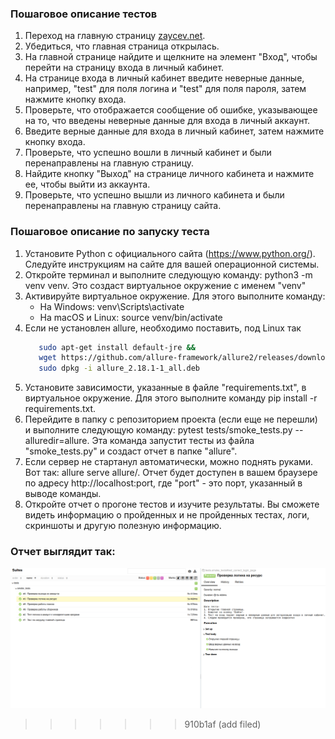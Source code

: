 
### Пошаговое описание тестов

1. Переход на главную страницу [zaycev.net](https://zaycev.net/).
2. Убедиться, что главная страница открылась.
3. На главной странице найдите и щелкните на элемент "Вход", чтобы перейти на страницу входа в личный кабинет.
4. На странице входа в личный кабинет введите неверные данные, например, "test" для поля логина и "test" для поля пароля, затем нажмите кнопку входа.
5. Проверьте, что отображается сообщение об ошибке, указывающее на то, что введены неверные данные для входа в личный аккаунт.
6. Введите верные данные для входа в личный кабинет, затем нажмите кнопку входа.
7. Проверьте, что успешно вошли в личный кабинет и были перенаправлены на главную страницу.
8. Найдите кнопку "Выход" на странице личного кабинета и нажмите ее, чтобы выйти из аккаунта.
9. Проверьте, что успешно вышли из личного кабинета и были перенаправлены на главную страницу сайта.


### Пошаговое описание по запуску теста 
1. Установите Python с официального сайта (https://www.python.org/). Следуйте инструкциям на сайте для вашей операционной системы.  
2. Откройте терминал и выполните следующую команду: python3 -m venv venv. Это создаст виртуальное окружение с именем "venv"
3. Активируйте виртуальное окружение. Для этого выполните команду:
   - На Windows: venv\Scripts\activate
   - На macOS и Linux: source venv/bin/activate
4. Если не установлен allure, необходимо поставить, под Linux так
   ```bash
      sudo apt-get install default-jre &&
      wget https://github.com/allure-framework/allure2/releases/download/2.18.1/allure_2.18.1-1_all.deb &&
      sudo dpkg -i allure_2.18.1-1_all.deb
   ```
5. Установите зависимости, указанные в файле "requirements.txt", в виртуальное окружение. Для этого выполните команду pip install -r requirements.txt.
6. Перейдите в папку с репозиторием проекта (если еще не перешли) и выполните следующую команду: pytest tests/smoke_tests.py --alluredir=allure. Эта команда запустит тесты из файла "smoke_tests.py" и создаст отчет в папке "allure".
7. Если сервер не стартанул автоматически, можно поднять руками. Вот так: allure serve allure/. Отчет будет доступен в вашем браузере по адресу http://localhost:port, где "port" - это порт, указанный в выводе команды.
8. Откройте отчет о прогоне тестов и изучите результаты. Вы сможете видеть информацию о пройденных и не пройденных тестах, логи, скриншоты и другую полезную информацию.

### Отчет выглядит так:
![Screenshot_1.png](Screenshot_1.png)
>>>>>>> 910b1af (add filed)
